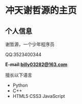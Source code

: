 # 冲天谢哲源的主页

## 个人信息

谢哲源，一个少年程序员

QQ:3523400344

**E-mail:billy03282@163.com**

擅长以下语言

- Python
- C++
- HTML5 CSS3 JavaScript
